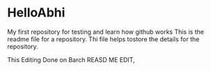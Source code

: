 # HelloAbhi
My first repository for testing and learn how github works
This is the readme file for a repository. Thi file helps tostore the details for the repository.

This Editing Done on Barch REASD ME EDIT, 

